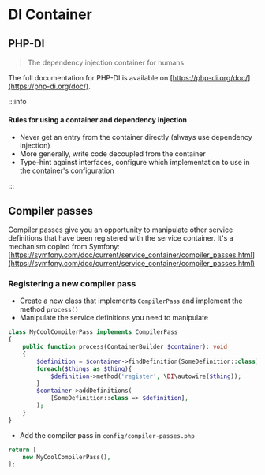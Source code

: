 # DI Container

## PHP-DI

> The dependency injection container for humans

The full documentation for PHP-DI is available on [https://php-di.org/doc/](https://php-di.org/doc/).

:::info

#### Rules for using a container and dependency injection

- Never get an entry from the container directly (always use dependency injection)
- More generally, write code decoupled from the container
- Type-hint against interfaces, configure which implementation to use in the container's configuration

:::

## Compiler passes

Compiler passes give you an opportunity to manipulate other service definitions that have been registered
with the service container. It's a mechanism copied from Symfony:
[https://symfony.com/doc/current/service_container/compiler_passes.html](https://symfony.com/doc/current/service_container/compiler_passes.html)

### Registering a new compiler pass

- Create a new class that implements `CompilerPass` and implement the method `process()`
- Manipulate the service definitions you need to manipulate
```php showLineNumbers title="MyCoolCompilerPass.php"
class MyCoolCompilerPass implements CompilerPass
{
    public function process(ContainerBuilder $container): void
    {
        $definition = $container->findDefinition(SomeDefinition::class);
        foreach($things as $thing){
            $definition->method('register', \DI\autowire($thing));
        }
        $container->addDefinitions(
            [SomeDefinition::class => $definition],
        );
    }
}
```
- Add the compiler pass in `config/compiler-passes.php`

```php showLineNumbers title="config/compiler-passes.php"
return [
    new MyCoolCompilerPass(),
];
```